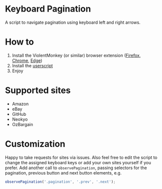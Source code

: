 # Keyboard Pagination
A script to navigate pagination using keyboard left and right arrows.

# How to
1. Install the ViolentMonkey (or similar) browser extension ([Firefox](https://addons.mozilla.org/en-US/firefox/addon/violentmonkey/), [Chrome](https://chromewebstore.google.com/detail/violentmonkey/jinjaccalgkegednnccohejagnlnfdag), [Edge](https://microsoftedge.microsoft.com/addons/detail/violentmonkey/eeagobfjdenkkddmbclomhiblgggliao))
2. Install the [userscript](https://github.com/BillyCool/UserScripts/raw/master/Keyboard-Pagination/keyboard-pagination.user.js)
3. Enjoy

# Supported sites
* Amazon
* eBay
* GitHub
* Neokyo
* OzBargain

# Customization 
Happy to take requests for sites via issues. Also feel free to edit the script to change the assigned keyboard keys or add your own sites yourself if you prefer. Add another call to `observePagination`, passing selectors for the pagination, previous button and next button elements, e.g.
```js
observePagination('.pagination', '.prev', '.next');
```